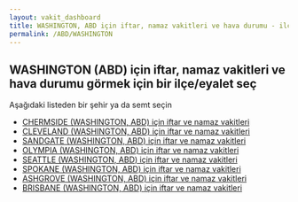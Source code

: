 ```yaml
---
layout: vakit_dashboard
title: WASHINGTON, ABD için iftar, namaz vakitleri ve hava durumu - ilçe/eyalet seç
permalink: /ABD/WASHINGTON
---
```


## WASHINGTON (ABD) için iftar, namaz vakitleri ve hava durumu  görmek için bir ilçe/eyalet seç

Aşağıdaki listeden bir şehir ya da semt seçin

* [CHERMSIDE (WASHINGTON, ABD) için iftar ve namaz vakitleri](/ABD/WASHINGTON/CHERMSIDE)
* [CLEVELAND (WASHINGTON, ABD) için iftar ve namaz vakitleri](/ABD/WASHINGTON/CLEVELAND)
* [SANDGATE (WASHINGTON, ABD) için iftar ve namaz vakitleri](/ABD/WASHINGTON/SANDGATE)
* [OLYMPIA (WASHINGTON, ABD) için iftar ve namaz vakitleri](/ABD/WASHINGTON/OLYMPIA)
* [SEATTLE (WASHINGTON, ABD) için iftar ve namaz vakitleri](/ABD/WASHINGTON/SEATTLE)
* [SPOKANE (WASHINGTON, ABD) için iftar ve namaz vakitleri](/ABD/WASHINGTON/SPOKANE)
* [ASHGROVE (WASHINGTON, ABD) için iftar ve namaz vakitleri](/ABD/WASHINGTON/ASHGROVE)
* [BRISBANE (WASHINGTON, ABD) için iftar ve namaz vakitleri](/ABD/WASHINGTON/BRISBANE)

<script type="text/javascript">
  var GLOBAL_COUNTRY = 'ABD';
  var GLOBAL_CITY = 'WASHINGTON';
  var GLOBAL_STATE = 'WASHINGTON';
</script>
